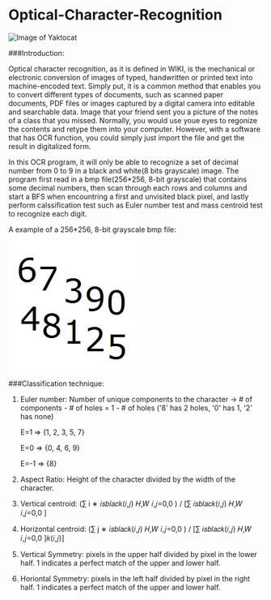 # Optical-Character-Recognition

![Image of Yaktocat](http://gedocx.com/wp-content/uploads/2014/04/OCR.jpg)

###Introduction:

Optical character recognition, as it is defined in WIKI, is the mechanical or electronic conversion of images of typed,
handwritten or printed text into machine-encoded text. Simply put, it is a common method that enables you to convert different types of 
documents, such as scanned paper documents, PDF files or images captured by a digital camera into editable and searchable data.
Image that your friend sent you a picture of the notes of a class that you missed. Normally, you would use youe eyes to regonize the contents and retype them 
into your computer. However, with a software that has OCR function, you could simply just import the file and get the result in
digitalized form. 


In this OCR program, it will only be able to recognize a set of decimal number from 0 to 9 in a black and white(8 bits grayscale)
image. The program first read in a bmp file(256*256, 8-bit grayscale) that contains some decimal numbers, then scan through each 
rows and columns and start a BFS when encountring a first and unvisited black pixel, and lastly perform calssification test
such as Euler number test and mass centroid test to recognize each digit.

A example of a 256*256, 8-bit grayscale bmp file: 

![Image of Yaktocat](https://raw.githubusercontent.com/6swei/Optical-Character-Recognition/master/ocr1.bmp)

###Classification technique:

1. Euler number: Number of unique components to the character -> # of components - # of holes = 1 - # of holes
('8' has 2 holes, '0' has 1, '2' has none)

    E=1 => {1, 2, 3, 5, 7}

    E=0 => {0, 4, 6, 9}

    E=-1 => {8}

2. Aspect Ratio: Height of the character divided by the width of the character.

3. Vertical centroid: (∑ i ∗ 𝑖𝑠𝑏𝑙𝑎𝑐𝑘(𝑖,𝑗)
𝐻,𝑊
𝑖,𝑗=0,0
) / [∑ 𝑖𝑠𝑏𝑙𝑎𝑐𝑘(𝑖,𝑗)
𝐻,𝑊
𝑖,𝑗=0,0
]

4. Horizontal centroid:  (∑ j ∗ 𝑖𝑠𝑏𝑙𝑎𝑐𝑘(𝑖,𝑗)
𝐻,𝑊
𝑖,𝑗=0,0
) / [∑ 𝑖𝑠𝑏𝑙𝑎𝑐𝑘(𝑖,𝑗)
𝐻,𝑊
𝑖,𝑗=0,0
]𝑘(𝑖,𝑗)]

5. Vertical Symmetry:  pixels in the upper half divided by pixel in the lower half. 1 indicates a perfect match of the upper and lower half.

6. Horiontal Symmetry: pixels in the left half divided by pixel in the right half. 1 indicates a perfect match of the upper and lower half.
